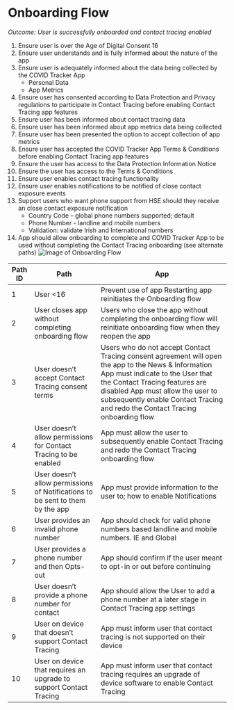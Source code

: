 # Onboarding Flow
*Outcome: User is successfully onboarded and contact tracing enabled*
1.  Ensure user is over the Age of Digital Consent 16
2.  Ensure user understands and is fully informed about the nature of the app
3.  Ensure user is adequately informed about the data being collected by the COVID Tracker App
    -   Personal Data
    -   App Metrics
4.  Ensure user has consented according to Data Protection and Privacy regulations to participate in Contact Tracing before enabling Contact Tracing app features
5.  Ensure user has been informed about contact tracing data
6.  Ensure user has been informed about app metrics data being collected
7.  Ensure user has been presented the option to accept collection of app metrics
8.  Ensure user has accepted the COVID Tracker App Terms & Conditions before enabling Contact Tracing app features
9.  Ensure the user has access to the Data Protection Information Notice
10. Ensure the user has access to the Terms & Conditions
11. Ensure user enables contact tracing functionality
12. Ensure user enables notifications to be notified of close contact exposure events
13. Support users who want phone support from HSE should they receive an close contact exposure notification
    -   Country Code – global phone numbers supported; default
    -   Phone Number - landline and mobile numbers
    -   Validation: validate Irish and International numbers
14. App should allow onboarding to complete and COVID Tracker App to be used without completing the Contact Tracing onboarding (see alternate paths)
![Image of Onboarding Flow](https://app.lucidchart.com/publicSegments/view/cd55d847-7892-4441-bff0-5229edfb0b32/image.png)

| **Path ID** | **Path**                                                                      | **App**                                                                                                                                                                                                                                                                                        |
|-------------|-------------------------------------------------------------------------------|------------------------------------------------------------------------------------------------------------------------------------------------------------------------------------------------------------------------------------------------------------------------------------------------|
| 1           | User \<16                                                                     | Prevent use of app Restarting app reinitiates the Onboarding flow                                                                                                                                                                                                                              |
| 2           | User closes app without completing onboarding flow                            | Users who close the app without completing the onboarding flow will reinitiate onboarding flow when they reopen the app                                                                                                                                                                        |
| 3           | User doesn’t accept Contact Tracing consent terms                             | Users who do not accept Contact Tracing consent agreement will open the app to the News & Information App must indicate to the User that the Contact Tracing features are disabled App must allow the user to subsequently enable Contact Tracing and redo the Contact Tracing onboarding flow |
| 4           | User doesn’t allow permissions for Contact Tracing to be enabled              | App must allow the user to subsequently enable Contact Tracing and redo the Contact Tracing onboarding flow                                                                                                                                                                                    |
| 5           | User doesn’t allow permissions of Notifications to be sent to them by the app | App must provide information to the user to; how to enable Notifications                                                                                                                                                                                                                       |
| 6           | User provides an invalid phone number                                         | App should check for valid phone numbers based landline and mobile numbers. IE and Global                                                                                                                                                                                                      |
| 7           | User provides a phone number and then Opts-out                                | App should confirm if the user meant to opt-in or out before continuing                                                                                                                                                                                                                        |
| 8           | User doesn’t provide a phone number for contact                               | App should allow the User to add a phone number at a later stage in Contact Tracing app settings                                                                                                                                                                                               |
| 9           | User on device that doesn’t support Contact Tracing                           | App must inform user that contact tracing is not supported on their device                                                                                                                                                                                                                     |
| 10          | User on device that requires an upgrade to support Contact Tracing            | App must inform user that contact tracing requires an upgrade of device software to enable Contact Tracing                                                                                                                                                                                     |
